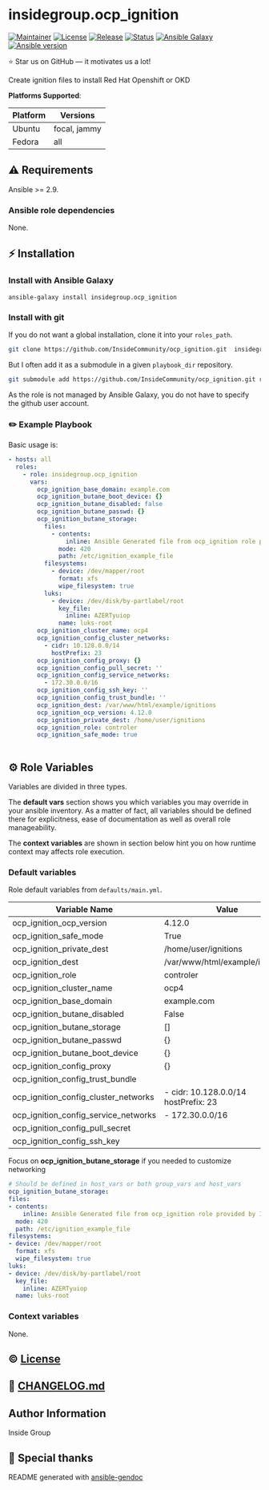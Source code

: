 # insidegroup.ocp_ignition

[![Maintainer](https://img.shields.io/badge/maintained%20by-InsideCommunity-00548c?style=flat-square)](https://github.com/InsideCommunity)
[![License](https://img.shields.io/github/license/InsideCommunity/ocp_ignition?style=flat-square)](https://github.com/InsideCommunity/ocp_ignition/blob/main/LICENSE)
[![Release](https://img.shields.io/github/v/release/InsideCommunity/ocp_ignition?style=flat-square)](https://github.com/InsideCommunity/ocp_ignition/releases)
[![Status](https://img.shields.io/github/workflow/status/InsideCommunity/ocp_ignition/Ansible%20Molecule?style=flat-square&label=tests)](https://github.com/InsideCommunity/ocp_ignition/actions?query=workflow%3A%22Ansible+Molecule%22)
[![Ansible Galaxy](https://img.shields.io/badge/ansible-galaxy-black.svg?style=flat-square&logo=ansible)](https://galaxy.ansible.com/insidegroup/ocp_ignition)[![Ansible version](https://img.shields.io/badge/ansible-%3E%3D2.9-black.svg?style=flat-square&logo=ansible)](https://github.com/ansible/ansible)

⭐ Star us on GitHub — it motivates us a lot!

Create ignition files to install Red Hat Openshift or OKD

**Platforms Supported**:

| Platform | Versions |
|----------|----------|
| Ubuntu | focal, jammy |
| Fedora | all |

## ⚠️ Requirements

Ansible >= 2.9.

### Ansible role dependencies

None.

## ⚡ Installation

### Install with Ansible Galaxy

```shell
ansible-galaxy install insidegroup.ocp_ignition
```

### Install with git

If you do not want a global installation, clone it into your `roles_path`.

```bash
git clone https://github.com/InsideCommunity/ocp_ignition.git  insidegroup.ocp_ignition
```

But I often add it as a submodule in a given `playbook_dir` repository.

```bash
git submodule add https://github.com/InsideCommunity/ocp_ignition.git roles/insidegroup.ocp_ignition
```

As the role is not managed by Ansible Galaxy, you do not have to specify the
github user account.

### ✏️ Example Playbook

Basic usage is:

```yaml
- hosts: all
  roles:
    - role: insidegroup.ocp_ignition
      vars:
        ocp_ignition_base_domain: example.com
        ocp_ignition_butane_boot_device: {}
        ocp_ignition_butane_disabled: false
        ocp_ignition_butane_passwd: {}
        ocp_ignition_butane_storage:
          files:
            - contents:
                inline: Ansible Generated file from ocp_ignition role provided by InsideGroup(www.insidegroup.fr)
              mode: 420
              path: /etc/ignition_example_file
          filesystems:
            - device: /dev/mapper/root
              format: xfs
              wipe_filesystem: true
          luks:
            - device: /dev/disk/by-partlabel/root
              key_file:
                inline: AZERTyuiop
              name: luks-root
        ocp_ignition_cluster_name: ocp4
        ocp_ignition_config_cluster_networks:
          - cidr: 10.128.0.0/14
            hostPrefix: 23
        ocp_ignition_config_proxy: {}
        ocp_ignition_config_pull_secret: ''
        ocp_ignition_config_service_networks:
          - 172.30.0.0/16
        ocp_ignition_config_ssh_key: ''
        ocp_ignition_config_trust_bundle: ''
        ocp_ignition_dest: /var/www/html/example/ignitions
        ocp_ignition_ocp_version: 4.12.0
        ocp_ignition_private_dest: /home/user/ignitions
        ocp_ignition_role: controler
        ocp_ignition_safe_mode: true
        
```

## ⚙️ Role Variables

Variables are divided in three types.

The **default vars** section shows you which variables you may
override in your ansible inventory. As a matter of fact, all variables should
be defined there for explicitness, ease of documentation as well as overall
role manageability.

The **context variables** are shown in section below hint you
on how runtime context may affects role execution.

### Default variables
Role default variables from `defaults/main.yml`.

| Variable Name | Value |
|---------------|-------|
| ocp_ignition_ocp_version | 4.12.0 |
| ocp_ignition_safe_mode | True |
| ocp_ignition_private_dest | /home/user/ignitions |
| ocp_ignition_dest | /var/www/html/example/ignitions |
| ocp_ignition_role | controler |
| ocp_ignition_cluster_name | ocp4 |
| ocp_ignition_base_domain | example.com |
| ocp_ignition_butane_disabled | False |
| ocp_ignition_butane_storage | [] |
| ocp_ignition_butane_passwd | {}<br> |
| ocp_ignition_butane_boot_device | {}<br> |
| ocp_ignition_config_proxy | {}<br> |
| ocp_ignition_config_trust_bundle |  |
| ocp_ignition_config_cluster_networks | - cidr: 10.128.0.0/14<br>  hostPrefix: 23<br> |
| ocp_ignition_config_service_networks | - 172.30.0.0/16<br> |
| ocp_ignition_config_pull_secret |  |
| ocp_ignition_config_ssh_key |  |

 
Focus on **ocp_ignition_butane_storage** if you needed to customize networking
```yaml
# Should be defined in host_vars or both group_vars and host_vars
ocp_ignition_butane_storage:
files:
- contents:
    inline: Ansible Generated file from ocp_ignition role provided by InsideGroup(www.insidegroup.fr)
  mode: 420
  path: /etc/ignition_example_file
filesystems:
- device: /dev/mapper/root
  format: xfs
  wipe_filesystem: true
luks:
- device: /dev/disk/by-partlabel/root
  key_file:
    inline: AZERTyuiop
  name: luks-root

```
### Context variables

None.

## ©️ [License](LICENSE)

## 📄 [CHANGELOG.md](CHANGELOG.md)

## Author Information

Inside Group

## 👏 Special thanks

README generated with [ansible-gendoc](https://github.com/claranet/ansible-gendoc)